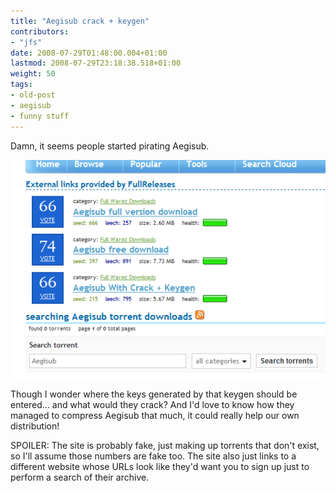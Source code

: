 ```yaml
---
title: "Aegisub crack + keygen"
contributors:
- "jfs"
date: 2008-07-29T01:48:00.004+01:00
lastmod: 2008-07-29T23:18:38.518+01:00
weight: 50
tags:
- old-post
- aegisub
- funny stuff
---
```

Damn, it seems people started pirating Aegisub.

![Screenshot of a warez site](/img/blog/old/aegisub-crack-keygen.png)

Though I wonder where the keys generated by that keygen should be entered... and what would they crack? And I'd love to know how they managed to compress Aegisub that much, it could really help our own distribution!

SPOILER: The site is probably fake, just making up torrents that don't exist, so I'll assume those numbers are fake too. The site also just links to a different website whose URLs look like they'd want you to sign up just to perform a search of their archive.
